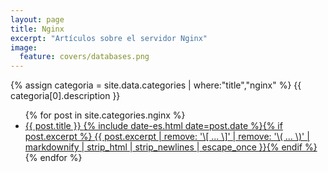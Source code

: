 ```yaml
---
layout: page
title: Nginx
excerpt: "Artículos sobre el servidor Nginx"
image:
  feature: covers/databases.png
---
```


{% assign categoria = site.data.categories | where:"title","nginx" %}
{{ categoria[0].description }}

<ul class="post-list">
{% for post in site.categories.nginx %}
  <li><article><a href="{{ site.url }}{{ post.url }}">{{ post.title }} <span class="entry-date"><time datetime="{{ post.date | date_to_xmlschema }}">{% include date-es.html date=post.date %}</time></span>{% if post.excerpt %} <span class="excerpt">{{ post.excerpt | remove: '\[ ... \]' | remove: '\( ... \)' | markdownify | strip_html | strip_newlines | escape_once }}</span>{% endif %}</a></article></li>
{% endfor %}
</ul>
